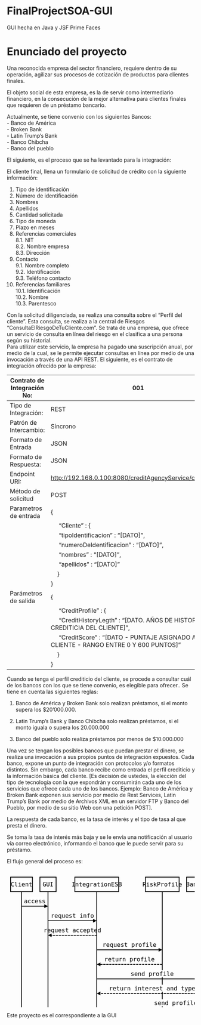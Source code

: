 <h1 id="finalprojectsoa-gui">FinalProjectSOA-GUI</h1>

<p>GUI hecha en Java y JSF Prime Faces</p>



<h1 id="enunciado-del-proyecto">Enunciado del proyecto</h1>

<p>Una reconocida empresa del sector financiero, requiere dentro de su operación, agilizar sus procesos de cotización de productos para clientes finales.</p>

<p>El objeto social de esta empresa, es la de servir como intermediario financiero, en la consecución de la mejor alternativa para clientes finales que requieren de un préstamo bancario.</p>

<p>Actualmente, se tiene convenio con los siguientes Bancos: <br>
- Banco de América <br>
- Broken Bank <br>
- Latin Trump’s Bank <br>
- Banco Chibcha <br>
- Banco del pueblo</p>

<p>El siguiente, es el proceso que se ha levantado para la integración:</p>

<p>El cliente final, llena un formulario de solicitud de crédito con la siguiente información:</p>

<ol>
<li>Tipo de identificación</li>
<li>Número de identificación</li>
<li>Nombres</li>
<li>Apellidos</li>
<li>Cantidad solicitada</li>
<li>Tipo de moneda</li>
<li>Plazo en meses</li>
<li>Referencias comerciales <br>
8.1. NIT <br>
8.2. Nombre empresa <br>
8.3. Dirección</li>
<li>Contacto <br>
9.1. Nombre completo <br>
9.2. Identificación <br>
9.3. Teléfono contacto</li>
<li>Referencias familiares <br>
10.1. Identificación <br>
10.2. Nombre <br>
10.3. Parentesco</li>
</ol>

<p>Con la solicitud diligenciada, se realiza una consulta sobre el “Perfil del cliente”.  Esta consulta, se realiza a la central de Riesgos “ConsultaElRiesgoDeTuCliente.com”.   Se trata de una empresa, que ofrece un servicio de consulta en línea del riesgo en el clasifica a una persona según su historial. <br>
Para utilizar este servicio, la empresa ha pagado una suscripción anual, por medio de la cual, se le permite ejecutar consultas en línea por medio de una invocación a través de una API REST.  El siguiente, es el contrato de integración ofrecido por la empresa:</p>

<table>
<thead>
<tr>
  <th>Contrato de Integración No:</th>
  <th>001</th>
</tr>
</thead>
<tbody><tr>
  <td>Tipo de Integración:</td>
  <td>REST</td>
</tr>
<tr>
  <td>Patrón de Intercambio:</td>
  <td>Síncrono</td>
</tr>
<tr>
  <td>Formato de Entrada</td>
  <td>JSON</td>
</tr>
<tr>
  <td>Formato de Respuesta:</td>
  <td>JSON</td>
</tr>
<tr>
  <td>Endpoint URI:</td>
  <td><a href="http://192.168.0.100:8080/creditAgencyService/creditProfile">http://192.168.0.100:8080/creditAgencyService/creditProfile</a></td>
</tr>
<tr>
  <td>Método de solicitud</td>
  <td>POST</td>
</tr>
<tr>
  <td>Parametros de entrada</td>
  <td>{</td>
</tr>
<tr>
  <td></td>
  <td>&nbsp;&nbsp;&nbsp;&nbsp; “Cliente” : {</td>
</tr>
<tr>
  <td></td>
  <td>&nbsp;&nbsp;&nbsp;&nbsp; “tipoIdentificacion” : “[DATO]”,</td>
</tr>
<tr>
  <td></td>
  <td>&nbsp;&nbsp;&nbsp;&nbsp; “numeroDeIdentificacion” : “[DATO]”,</td>
</tr>
<tr>
  <td></td>
  <td>&nbsp;&nbsp;&nbsp;&nbsp; “nombres” : “[DATO]”,</td>
</tr>
<tr>
  <td></td>
  <td>&nbsp;&nbsp;&nbsp;&nbsp; “apellidos” : “[DATO]”</td>
</tr>
<tr>
  <td></td>
  <td>&nbsp;&nbsp;&nbsp;&nbsp;}</td>
</tr>
<tr>
  <td></td>
  <td>}</td>
</tr>
<tr>
  <td>Parámetros de salida</td>
  <td>{</td>
</tr>
<tr>
  <td></td>
  <td>&nbsp;&nbsp;&nbsp;&nbsp; “CreditProfile” : {</td>
</tr>
<tr>
  <td></td>
  <td>&nbsp;&nbsp;&nbsp;&nbsp; “CreditHistoryLegth” : “[DATO. AÑOS DE HISTORIA CREDITICIA DEL CLIENTE]”,</td>
</tr>
<tr>
  <td></td>
  <td>&nbsp;&nbsp;&nbsp;&nbsp; “CreditScore” : “[DATO - PUNTAJE ASIGNADO AL CLIENTE - RANGO ENTRE 0 Y 600 PUNTOS]”</td>
</tr>
<tr>
  <td></td>
  <td>&nbsp;&nbsp;&nbsp;&nbsp;}</td>
</tr>
<tr>
  <td></td>
  <td>}</td>
</tr>
</tbody></table>


<p>Cuando se tenga el perfil crediticio del cliente, se procede a consultar cuál de los bancos con los que se tiene convenio, es elegible para ofrecer.. Se tiene en cuenta las siguientes reglas:</p>

<ol>
<li><p>Banco de América y Broken Bank solo realizan préstamos, si el monto supera los $20’000.000. </p></li>
<li><p>Latin Trump’s Bank y Banco Chibcha solo realizan préstamos, si el monto iguala o supera los <script type="math/tex" id="MathJax-Element-4">10.000.00 y NO iguala NI supera los </script>20.000.000</p></li>
<li><p>Banco del pueblo solo realiza préstamos por menos de $10.000.000</p></li>
</ol>

<p>Una vez se tengan los posibles bancos que puedan prestar el dinero, se realiza una invocación a sus propios puntos de integración expuestos.  Cada banco, expone un punto de integración con protocolos y/o formatos distintos.  Sin embargo, cada banco recibe como entrada el perfil crediticio y la información básica del cliente.  [Es decisión de ustedes, la elección del tipo de tecnología con la que expondrán y consumirán cada uno de los servicios que ofrece cada uno de los bancos. Ejemplo: Banco de América y Broken Bank exponen sus servicio por medio de Rest Services, Latin Trump’s Bank por medio de Archivos XML en un servidor FTP y Banco del Pueblo, por medio de su sitio Web con una petición POST].</p>

<p>La respuesta de cada banco, es la tasa de interés y el tipo de tasa al que presta el dinero.</p>

<p>Se toma la tasa de interés más baja y se le envía una notificación al usuario vía correo electrónico, informando el banco que le puede servir para su préstamo.</p>

<p>El flujo general del proceso es:</p>



<div class="sequence-diagram"><svg height="811" version="1.1" width="1108.9296875" xmlns="http://www.w3.org/2000/svg" xmlns:xlink="http://www.w3.org/1999/xlink" style="overflow: hidden; position: relative; left: -0.5px; top: 0.296875px;"><desc style="-webkit-tap-highlight-color: rgba(0, 0, 0, 0);">Created with Raphaël 2.1.2</desc><defs style="-webkit-tap-highlight-color: rgba(0, 0, 0, 0);"><path stroke-linecap="round" d="M5,0 0,2.5 5,5z" id="raphael-marker-block" style="-webkit-tap-highlight-color: rgba(0, 0, 0, 0);"></path><marker id="raphael-marker-endblock55-obj413" markerHeight="5" markerWidth="5" orient="auto" refX="2.5" refY="2.5" style="-webkit-tap-highlight-color: rgba(0, 0, 0, 0);"><use xmlns:xlink="http://www.w3.org/1999/xlink" xlink:href="#raphael-marker-block" transform="rotate(180 2.5 2.5) scale(1,1)" stroke-width="1.0000" fill="#000" stroke="none" style="-webkit-tap-highlight-color: rgba(0, 0, 0, 0);"></use></marker><marker id="raphael-marker-endblock55-obj416" markerHeight="5" markerWidth="5" orient="auto" refX="2.5" refY="2.5" style="-webkit-tap-highlight-color: rgba(0, 0, 0, 0);"><use xmlns:xlink="http://www.w3.org/1999/xlink" xlink:href="#raphael-marker-block" transform="rotate(180 2.5 2.5) scale(1,1)" stroke-width="1.0000" fill="#000" stroke="none" style="-webkit-tap-highlight-color: rgba(0, 0, 0, 0);"></use></marker><marker id="raphael-marker-endblock55-obj419" markerHeight="5" markerWidth="5" orient="auto" refX="2.5" refY="2.5" style="-webkit-tap-highlight-color: rgba(0, 0, 0, 0);"><use xmlns:xlink="http://www.w3.org/1999/xlink" xlink:href="#raphael-marker-block" transform="rotate(180 2.5 2.5) scale(1,1)" stroke-width="1.0000" fill="#000" stroke="none" style="-webkit-tap-highlight-color: rgba(0, 0, 0, 0);"></use></marker><marker id="raphael-marker-endblock55-obj422" markerHeight="5" markerWidth="5" orient="auto" refX="2.5" refY="2.5" style="-webkit-tap-highlight-color: rgba(0, 0, 0, 0);"><use xmlns:xlink="http://www.w3.org/1999/xlink" xlink:href="#raphael-marker-block" transform="rotate(180 2.5 2.5) scale(1,1)" stroke-width="1.0000" fill="#000" stroke="none" style="-webkit-tap-highlight-color: rgba(0, 0, 0, 0);"></use></marker><marker id="raphael-marker-endblock55-obj425" markerHeight="5" markerWidth="5" orient="auto" refX="2.5" refY="2.5" style="-webkit-tap-highlight-color: rgba(0, 0, 0, 0);"><use xmlns:xlink="http://www.w3.org/1999/xlink" xlink:href="#raphael-marker-block" transform="rotate(180 2.5 2.5) scale(1,1)" stroke-width="1.0000" fill="#000" stroke="none" style="-webkit-tap-highlight-color: rgba(0, 0, 0, 0);"></use></marker><marker id="raphael-marker-endblock55-obj428" markerHeight="5" markerWidth="5" orient="auto" refX="2.5" refY="2.5" style="-webkit-tap-highlight-color: rgba(0, 0, 0, 0);"><use xmlns:xlink="http://www.w3.org/1999/xlink" xlink:href="#raphael-marker-block" transform="rotate(180 2.5 2.5) scale(1,1)" stroke-width="1.0000" fill="#000" stroke="none" style="-webkit-tap-highlight-color: rgba(0, 0, 0, 0);"></use></marker><marker id="raphael-marker-endblock55-obj431" markerHeight="5" markerWidth="5" orient="auto" refX="2.5" refY="2.5" style="-webkit-tap-highlight-color: rgba(0, 0, 0, 0);"><use xmlns:xlink="http://www.w3.org/1999/xlink" xlink:href="#raphael-marker-block" transform="rotate(180 2.5 2.5) scale(1,1)" stroke-width="1.0000" fill="#000" stroke="none" style="-webkit-tap-highlight-color: rgba(0, 0, 0, 0);"></use></marker><marker id="raphael-marker-endblock55-obj434" markerHeight="5" markerWidth="5" orient="auto" refX="2.5" refY="2.5" style="-webkit-tap-highlight-color: rgba(0, 0, 0, 0);"><use xmlns:xlink="http://www.w3.org/1999/xlink" xlink:href="#raphael-marker-block" transform="rotate(180 2.5 2.5) scale(1,1)" stroke-width="1.0000" fill="#000" stroke="none" style="-webkit-tap-highlight-color: rgba(0, 0, 0, 0);"></use></marker><marker id="raphael-marker-endblock55-obj437" markerHeight="5" markerWidth="5" orient="auto" refX="2.5" refY="2.5" style="-webkit-tap-highlight-color: rgba(0, 0, 0, 0);"><use xmlns:xlink="http://www.w3.org/1999/xlink" xlink:href="#raphael-marker-block" transform="rotate(180 2.5 2.5) scale(1,1)" stroke-width="1.0000" fill="#000" stroke="none" style="-webkit-tap-highlight-color: rgba(0, 0, 0, 0);"></use></marker><marker id="raphael-marker-endblock55-obj440" markerHeight="5" markerWidth="5" orient="auto" refX="2.5" refY="2.5" style="-webkit-tap-highlight-color: rgba(0, 0, 0, 0);"><use xmlns:xlink="http://www.w3.org/1999/xlink" xlink:href="#raphael-marker-block" transform="rotate(180 2.5 2.5) scale(1,1)" stroke-width="1.0000" fill="#000" stroke="none" style="-webkit-tap-highlight-color: rgba(0, 0, 0, 0);"></use></marker><marker id="raphael-marker-endblock55-obj443" markerHeight="5" markerWidth="5" orient="auto" refX="2.5" refY="2.5" style="-webkit-tap-highlight-color: rgba(0, 0, 0, 0);"><use xmlns:xlink="http://www.w3.org/1999/xlink" xlink:href="#raphael-marker-block" transform="rotate(180 2.5 2.5) scale(1,1)" stroke-width="1.0000" fill="#000" stroke="none" style="-webkit-tap-highlight-color: rgba(0, 0, 0, 0);"></use></marker><marker id="raphael-marker-endblock55-obj446" markerHeight="5" markerWidth="5" orient="auto" refX="2.5" refY="2.5" style="-webkit-tap-highlight-color: rgba(0, 0, 0, 0);"><use xmlns:xlink="http://www.w3.org/1999/xlink" xlink:href="#raphael-marker-block" transform="rotate(180 2.5 2.5) scale(1,1)" stroke-width="1.0000" fill="#000" stroke="none" style="-webkit-tap-highlight-color: rgba(0, 0, 0, 0);"></use></marker><marker id="raphael-marker-endblock55-obj449" markerHeight="5" markerWidth="5" orient="auto" refX="2.5" refY="2.5" style="-webkit-tap-highlight-color: rgba(0, 0, 0, 0);"><use xmlns:xlink="http://www.w3.org/1999/xlink" xlink:href="#raphael-marker-block" transform="rotate(180 2.5 2.5) scale(1,1)" stroke-width="1.0000" fill="#000" stroke="none" style="-webkit-tap-highlight-color: rgba(0, 0, 0, 0);"></use></marker><marker id="raphael-marker-endblock55-obj452" markerHeight="5" markerWidth="5" orient="auto" refX="2.5" refY="2.5" style="-webkit-tap-highlight-color: rgba(0, 0, 0, 0);"><use xmlns:xlink="http://www.w3.org/1999/xlink" xlink:href="#raphael-marker-block" transform="rotate(180 2.5 2.5) scale(1,1)" stroke-width="1.0000" fill="#000" stroke="none" style="-webkit-tap-highlight-color: rgba(0, 0, 0, 0);"></use></marker><marker id="raphael-marker-endblock55-obj455" markerHeight="5" markerWidth="5" orient="auto" refX="2.5" refY="2.5" style="-webkit-tap-highlight-color: rgba(0, 0, 0, 0);"><use xmlns:xlink="http://www.w3.org/1999/xlink" xlink:href="#raphael-marker-block" transform="rotate(180 2.5 2.5) scale(1,1)" stroke-width="1.0000" fill="#000" stroke="none" style="-webkit-tap-highlight-color: rgba(0, 0, 0, 0);"></use></marker><marker id="raphael-marker-endblock55-obj461" markerHeight="5" markerWidth="5" orient="auto" refX="2.5" refY="2.5" style="-webkit-tap-highlight-color: rgba(0, 0, 0, 0);"><use xmlns:xlink="http://www.w3.org/1999/xlink" xlink:href="#raphael-marker-block" transform="rotate(180 2.5 2.5) scale(1,1)" stroke-width="1.0000" fill="#000" stroke="none" style="-webkit-tap-highlight-color: rgba(0, 0, 0, 0);"></use></marker></defs><rect x="10" y="20" width="58.625" height="39" rx="0" ry="0" fill="none" stroke="#000000" stroke-width="2" style="-webkit-tap-highlight-color: rgba(0, 0, 0, 0);"></rect><rect x="20.28125" y="30" width="38.625" height="19" rx="0" ry="0" fill="#ffffff" stroke="none" style="-webkit-tap-highlight-color: rgba(0, 0, 0, 0);"></rect><text x="39.3125" y="39.5" text-anchor="middle" font-family="Andale Mono, monospace" font-size="16px" stroke="none" fill="#000000" style="-webkit-tap-highlight-color: rgba(0, 0, 0, 0); text-anchor: middle; font-family: &quot;Andale Mono&quot;, monospace; font-size: 16px;"><tspan style="-webkit-tap-highlight-color: rgba(0, 0, 0, 0);" dy="5.5">Client</tspan></text><rect x="10" y="752" width="58.625" height="39" rx="0" ry="0" fill="none" stroke="#000000" stroke-width="2" style="-webkit-tap-highlight-color: rgba(0, 0, 0, 0);"></rect><rect x="20.28125" y="762" width="38.625" height="19" rx="0" ry="0" fill="#ffffff" stroke="none" style="-webkit-tap-highlight-color: rgba(0, 0, 0, 0);"></rect><text x="39.3125" y="771.5" text-anchor="middle" font-family="Andale Mono, monospace" font-size="16px" stroke="none" fill="#000000" style="-webkit-tap-highlight-color: rgba(0, 0, 0, 0); text-anchor: middle; font-family: &quot;Andale Mono&quot;, monospace; font-size: 16px;"><tspan style="-webkit-tap-highlight-color: rgba(0, 0, 0, 0);" dy="5.5">Client</tspan></text><path fill="none" stroke="#000000" d="M39.3125,59L39.3125,752" stroke-width="2" style="-webkit-tap-highlight-color: rgba(0, 0, 0, 0);"></path><rect x="88.625" y="20" width="43.46875" height="39" rx="0" ry="0" fill="none" stroke="#000000" stroke-width="2" style="-webkit-tap-highlight-color: rgba(0, 0, 0, 0);"></rect><rect x="98.609375" y="30" width="23.46875" height="19" rx="0" ry="0" fill="#ffffff" stroke="none" style="-webkit-tap-highlight-color: rgba(0, 0, 0, 0);"></rect><text x="110.359375" y="39.5" text-anchor="middle" font-family="Andale Mono, monospace" font-size="16px" stroke="none" fill="#000000" style="-webkit-tap-highlight-color: rgba(0, 0, 0, 0); text-anchor: middle; font-family: &quot;Andale Mono&quot;, monospace; font-size: 16px;"><tspan style="-webkit-tap-highlight-color: rgba(0, 0, 0, 0);" dy="5.5">GUI</tspan></text><rect x="88.625" y="752" width="43.46875" height="39" rx="0" ry="0" fill="none" stroke="#000000" stroke-width="2" style="-webkit-tap-highlight-color: rgba(0, 0, 0, 0);"></rect><rect x="98.609375" y="762" width="23.46875" height="19" rx="0" ry="0" fill="#ffffff" stroke="none" style="-webkit-tap-highlight-color: rgba(0, 0, 0, 0);"></rect><text x="110.359375" y="771.5" text-anchor="middle" font-family="Andale Mono, monospace" font-size="16px" stroke="none" fill="#000000" style="-webkit-tap-highlight-color: rgba(0, 0, 0, 0); text-anchor: middle; font-family: &quot;Andale Mono&quot;, monospace; font-size: 16px;"><tspan style="-webkit-tap-highlight-color: rgba(0, 0, 0, 0);" dy="5.5">GUI</tspan></text><path fill="none" stroke="#000000" d="M110.359375,59L110.359375,752" stroke-width="2" style="-webkit-tap-highlight-color: rgba(0, 0, 0, 0);"></path><rect x="182.390625" y="20" width="117.40625" height="39" rx="0" ry="0" fill="none" stroke="#000000" stroke-width="2" style="-webkit-tap-highlight-color: rgba(0, 0, 0, 0);"></rect><rect x="192.40625" y="30" width="97.40625" height="19" rx="0" ry="0" fill="#ffffff" stroke="none" style="-webkit-tap-highlight-color: rgba(0, 0, 0, 0);"></rect><text x="241.09375" y="39.5" text-anchor="middle" font-family="Andale Mono, monospace" font-size="16px" stroke="none" fill="#000000" style="-webkit-tap-highlight-color: rgba(0, 0, 0, 0); text-anchor: middle; font-family: &quot;Andale Mono&quot;, monospace; font-size: 16px;"><tspan style="-webkit-tap-highlight-color: rgba(0, 0, 0, 0);" dy="5.5">IntegrationESB</tspan></text><rect x="182.390625" y="752" width="117.40625" height="39" rx="0" ry="0" fill="none" stroke="#000000" stroke-width="2" style="-webkit-tap-highlight-color: rgba(0, 0, 0, 0);"></rect><rect x="192.40625" y="762" width="97.40625" height="19" rx="0" ry="0" fill="#ffffff" stroke="none" style="-webkit-tap-highlight-color: rgba(0, 0, 0, 0);"></rect><text x="241.09375" y="771.5" text-anchor="middle" font-family="Andale Mono, monospace" font-size="16px" stroke="none" fill="#000000" style="-webkit-tap-highlight-color: rgba(0, 0, 0, 0); text-anchor: middle; font-family: &quot;Andale Mono&quot;, monospace; font-size: 16px;"><tspan style="-webkit-tap-highlight-color: rgba(0, 0, 0, 0);" dy="5.5">IntegrationESB</tspan></text><path fill="none" stroke="#000000" d="M241.09375,59L241.09375,752" stroke-width="2" style="-webkit-tap-highlight-color: rgba(0, 0, 0, 0);"></path><rect x="371.6484375" y="20" width="90.453125" height="39" rx="0" ry="0" fill="none" stroke="#000000" stroke-width="2" style="-webkit-tap-highlight-color: rgba(0, 0, 0, 0);"></rect><rect x="381.828125" y="30" width="70.453125" height="19" rx="0" ry="0" fill="#ffffff" stroke="none" style="-webkit-tap-highlight-color: rgba(0, 0, 0, 0);"></rect><text x="416.875" y="39.5" text-anchor="middle" font-family="Andale Mono, monospace" font-size="16px" stroke="none" fill="#000000" style="-webkit-tap-highlight-color: rgba(0, 0, 0, 0); text-anchor: middle; font-family: &quot;Andale Mono&quot;, monospace; font-size: 16px;"><tspan style="-webkit-tap-highlight-color: rgba(0, 0, 0, 0);" dy="5.5">RiskProfile</tspan></text><rect x="371.6484375" y="752" width="90.453125" height="39" rx="0" ry="0" fill="none" stroke="#000000" stroke-width="2" style="-webkit-tap-highlight-color: rgba(0, 0, 0, 0);"></rect><rect x="381.828125" y="762" width="70.453125" height="19" rx="0" ry="0" fill="#ffffff" stroke="none" style="-webkit-tap-highlight-color: rgba(0, 0, 0, 0);"></rect><text x="416.875" y="771.5" text-anchor="middle" font-family="Andale Mono, monospace" font-size="16px" stroke="none" fill="#000000" style="-webkit-tap-highlight-color: rgba(0, 0, 0, 0); text-anchor: middle; font-family: &quot;Andale Mono&quot;, monospace; font-size: 16px;"><tspan style="-webkit-tap-highlight-color: rgba(0, 0, 0, 0);" dy="5.5">RiskProfile</tspan></text><path fill="none" stroke="#000000" d="M416.875,59L416.875,752" stroke-width="2" style="-webkit-tap-highlight-color: rgba(0, 0, 0, 0);"></path><rect x="482.1015625" y="20" width="112.921875" height="39" rx="0" ry="0" fill="none" stroke="#000000" stroke-width="2" style="-webkit-tap-highlight-color: rgba(0, 0, 0, 0);"></rect><rect x="492.171875" y="30" width="92.921875" height="19" rx="0" ry="0" fill="#ffffff" stroke="none" style="-webkit-tap-highlight-color: rgba(0, 0, 0, 0);"></rect><text x="538.5625" y="39.5" text-anchor="middle" font-family="Andale Mono, monospace" font-size="16px" stroke="none" fill="#000000" style="-webkit-tap-highlight-color: rgba(0, 0, 0, 0); text-anchor: middle; font-family: &quot;Andale Mono&quot;, monospace; font-size: 16px;"><tspan style="-webkit-tap-highlight-color: rgba(0, 0, 0, 0);" dy="5.5">BancoAmerica</tspan></text><rect x="482.1015625" y="752" width="112.921875" height="39" rx="0" ry="0" fill="none" stroke="#000000" stroke-width="2" style="-webkit-tap-highlight-color: rgba(0, 0, 0, 0);"></rect><rect x="492.171875" y="762" width="92.921875" height="19" rx="0" ry="0" fill="#ffffff" stroke="none" style="-webkit-tap-highlight-color: rgba(0, 0, 0, 0);"></rect><text x="538.5625" y="771.5" text-anchor="middle" font-family="Andale Mono, monospace" font-size="16px" stroke="none" fill="#000000" style="-webkit-tap-highlight-color: rgba(0, 0, 0, 0); text-anchor: middle; font-family: &quot;Andale Mono&quot;, monospace; font-size: 16px;"><tspan style="-webkit-tap-highlight-color: rgba(0, 0, 0, 0);" dy="5.5">BancoAmerica</tspan></text><path fill="none" stroke="#000000" d="M538.5625,59L538.5625,752" stroke-width="2" style="-webkit-tap-highlight-color: rgba(0, 0, 0, 0);"></path><rect x="615.0234375" y="20" width="99.3125" height="39" rx="0" ry="0" fill="none" stroke="#000000" stroke-width="2" style="-webkit-tap-highlight-color: rgba(0, 0, 0, 0);"></rect><rect x="625.09375" y="30" width="79.3125" height="19" rx="0" ry="0" fill="#ffffff" stroke="none" style="-webkit-tap-highlight-color: rgba(0, 0, 0, 0);"></rect><text x="664.6796875" y="39.5" text-anchor="middle" font-family="Andale Mono, monospace" font-size="16px" stroke="none" fill="#000000" style="-webkit-tap-highlight-color: rgba(0, 0, 0, 0); text-anchor: middle; font-family: &quot;Andale Mono&quot;, monospace; font-size: 16px;"><tspan style="-webkit-tap-highlight-color: rgba(0, 0, 0, 0);" dy="5.5">BrokenBank</tspan></text><rect x="615.0234375" y="752" width="99.3125" height="39" rx="0" ry="0" fill="none" stroke="#000000" stroke-width="2" style="-webkit-tap-highlight-color: rgba(0, 0, 0, 0);"></rect><rect x="625.09375" y="762" width="79.3125" height="19" rx="0" ry="0" fill="#ffffff" stroke="none" style="-webkit-tap-highlight-color: rgba(0, 0, 0, 0);"></rect><text x="664.6796875" y="771.5" text-anchor="middle" font-family="Andale Mono, monospace" font-size="16px" stroke="none" fill="#000000" style="-webkit-tap-highlight-color: rgba(0, 0, 0, 0); text-anchor: middle; font-family: &quot;Andale Mono&quot;, monospace; font-size: 16px;"><tspan style="-webkit-tap-highlight-color: rgba(0, 0, 0, 0);" dy="5.5">BrokenBank</tspan></text><path fill="none" stroke="#000000" d="M664.6796875,59L664.6796875,752" stroke-width="2" style="-webkit-tap-highlight-color: rgba(0, 0, 0, 0);"></path><rect x="734.3359375" y="20" width="86.3125" height="39" rx="0" ry="0" fill="none" stroke="#000000" stroke-width="2" style="-webkit-tap-highlight-color: rgba(0, 0, 0, 0);"></rect><rect x="744.40625" y="30" width="66.3125" height="19" rx="0" ry="0" fill="#ffffff" stroke="none" style="-webkit-tap-highlight-color: rgba(0, 0, 0, 0);"></rect><text x="777.4921875" y="39.5" text-anchor="middle" font-family="Andale Mono, monospace" font-size="16px" stroke="none" fill="#000000" style="-webkit-tap-highlight-color: rgba(0, 0, 0, 0); text-anchor: middle; font-family: &quot;Andale Mono&quot;, monospace; font-size: 16px;"><tspan style="-webkit-tap-highlight-color: rgba(0, 0, 0, 0);" dy="5.5">LatinBank</tspan></text><rect x="734.3359375" y="752" width="86.3125" height="39" rx="0" ry="0" fill="none" stroke="#000000" stroke-width="2" style="-webkit-tap-highlight-color: rgba(0, 0, 0, 0);"></rect><rect x="744.40625" y="762" width="66.3125" height="19" rx="0" ry="0" fill="#ffffff" stroke="none" style="-webkit-tap-highlight-color: rgba(0, 0, 0, 0);"></rect><text x="777.4921875" y="771.5" text-anchor="middle" font-family="Andale Mono, monospace" font-size="16px" stroke="none" fill="#000000" style="-webkit-tap-highlight-color: rgba(0, 0, 0, 0); text-anchor: middle; font-family: &quot;Andale Mono&quot;, monospace; font-size: 16px;"><tspan style="-webkit-tap-highlight-color: rgba(0, 0, 0, 0);" dy="5.5">LatinBank</tspan></text><path fill="none" stroke="#000000" d="M777.4921875,59L777.4921875,752" stroke-width="2" style="-webkit-tap-highlight-color: rgba(0, 0, 0, 0);"></path><rect x="840.6484375" y="20" width="112.703125" height="39" rx="0" ry="0" fill="none" stroke="#000000" stroke-width="2" style="-webkit-tap-highlight-color: rgba(0, 0, 0, 0);"></rect><rect x="850.71875" y="30" width="92.703125" height="19" rx="0" ry="0" fill="#ffffff" stroke="none" style="-webkit-tap-highlight-color: rgba(0, 0, 0, 0);"></rect><text x="897" y="39.5" text-anchor="middle" font-family="Andale Mono, monospace" font-size="16px" stroke="none" fill="#000000" style="-webkit-tap-highlight-color: rgba(0, 0, 0, 0); text-anchor: middle; font-family: &quot;Andale Mono&quot;, monospace; font-size: 16px;"><tspan style="-webkit-tap-highlight-color: rgba(0, 0, 0, 0);" dy="5.5">BancoChibcha</tspan></text><rect x="840.6484375" y="752" width="112.703125" height="39" rx="0" ry="0" fill="none" stroke="#000000" stroke-width="2" style="-webkit-tap-highlight-color: rgba(0, 0, 0, 0);"></rect><rect x="850.71875" y="762" width="92.703125" height="19" rx="0" ry="0" fill="#ffffff" stroke="none" style="-webkit-tap-highlight-color: rgba(0, 0, 0, 0);"></rect><text x="897" y="771.5" text-anchor="middle" font-family="Andale Mono, monospace" font-size="16px" stroke="none" fill="#000000" style="-webkit-tap-highlight-color: rgba(0, 0, 0, 0); text-anchor: middle; font-family: &quot;Andale Mono&quot;, monospace; font-size: 16px;"><tspan style="-webkit-tap-highlight-color: rgba(0, 0, 0, 0);" dy="5.5">BancoChibcha</tspan></text><path fill="none" stroke="#000000" d="M897,59L897,752" stroke-width="2" style="-webkit-tap-highlight-color: rgba(0, 0, 0, 0);"></path><rect x="973.3515625" y="20" width="105.578125" height="39" rx="0" ry="0" fill="none" stroke="#000000" stroke-width="2" style="-webkit-tap-highlight-color: rgba(0, 0, 0, 0);"></rect><rect x="983.34375" y="30" width="85.578125" height="19" rx="0" ry="0" fill="#ffffff" stroke="none" style="-webkit-tap-highlight-color: rgba(0, 0, 0, 0);"></rect><text x="1026.140625" y="39.5" text-anchor="middle" font-family="Andale Mono, monospace" font-size="16px" stroke="none" fill="#000000" style="-webkit-tap-highlight-color: rgba(0, 0, 0, 0); text-anchor: middle; font-family: &quot;Andale Mono&quot;, monospace; font-size: 16px;"><tspan style="-webkit-tap-highlight-color: rgba(0, 0, 0, 0);" dy="5.5">BancoPueblo</tspan></text><rect x="973.3515625" y="752" width="105.578125" height="39" rx="0" ry="0" fill="none" stroke="#000000" stroke-width="2" style="-webkit-tap-highlight-color: rgba(0, 0, 0, 0);"></rect><rect x="983.34375" y="762" width="85.578125" height="19" rx="0" ry="0" fill="#ffffff" stroke="none" style="-webkit-tap-highlight-color: rgba(0, 0, 0, 0);"></rect><text x="1026.140625" y="771.5" text-anchor="middle" font-family="Andale Mono, monospace" font-size="16px" stroke="none" fill="#000000" style="-webkit-tap-highlight-color: rgba(0, 0, 0, 0); text-anchor: middle; font-family: &quot;Andale Mono&quot;, monospace; font-size: 16px;"><tspan style="-webkit-tap-highlight-color: rgba(0, 0, 0, 0);" dy="5.5">BancoPueblo</tspan></text><path fill="none" stroke="#000000" d="M1026.140625,59L1026.140625,752" stroke-width="2" style="-webkit-tap-highlight-color: rgba(0, 0, 0, 0);"></path><rect x="54.0625" y="74.5" width="42.046875" height="19" rx="0" ry="0" fill="#ffffff" stroke="none" style="-webkit-tap-highlight-color: rgba(0, 0, 0, 0);"></rect><text x="74.8359375" y="84" text-anchor="middle" font-family="Andale Mono, monospace" font-size="16px" stroke="none" fill="#000000" style="-webkit-tap-highlight-color: rgba(0, 0, 0, 0); text-anchor: middle; font-family: &quot;Andale Mono&quot;, monospace; font-size: 16px;"><tspan style="-webkit-tap-highlight-color: rgba(0, 0, 0, 0);" dy="5.5">access</tspan></text><path fill="none" stroke="#000000" d="M39.3125,98C39.3125,98,89.19171875715256,98,105.36349671357311,98" stroke-width="2" marker-end="url(#raphael-marker-endblock55-obj413)" stroke-dasharray="0" style="-webkit-tap-highlight-color: rgba(0, 0, 0, 0);"></path><rect x="136.953125" y="113.5" width="77.53125" height="19" rx="0" ry="0" fill="#ffffff" stroke="none" style="-webkit-tap-highlight-color: rgba(0, 0, 0, 0);"></rect><text x="175.7265625" y="123" text-anchor="middle" font-family="Andale Mono, monospace" font-size="16px" stroke="none" fill="#000000" style="-webkit-tap-highlight-color: rgba(0, 0, 0, 0); text-anchor: middle; font-family: &quot;Andale Mono&quot;, monospace; font-size: 16px;"><tspan style="-webkit-tap-highlight-color: rgba(0, 0, 0, 0);" dy="5.5">request info</tspan></text><path fill="none" stroke="#000000" d="M110.359375,137C110.359375,137,212.13556652888656,137,236.08875223050927,137" stroke-width="2" marker-end="url(#raphael-marker-endblock55-obj416)" stroke-dasharray="0" style="-webkit-tap-highlight-color: rgba(0, 0, 0, 0);"></path><rect x="120.34375" y="152.5" width="110.734375" height="19" rx="0" ry="0" fill="#ffffff" stroke="none" style="-webkit-tap-highlight-color: rgba(0, 0, 0, 0);"></rect><text x="175.7265625" y="162" text-anchor="middle" font-family="Andale Mono, monospace" font-size="16px" stroke="none" fill="#000000" style="-webkit-tap-highlight-color: rgba(0, 0, 0, 0); text-anchor: middle; font-family: &quot;Andale Mono&quot;, monospace; font-size: 16px;"><tspan style="-webkit-tap-highlight-color: rgba(0, 0, 0, 0);" dy="5.5">request accepted</tspan></text><path fill="none" stroke="#000000" d="M241.09375,176C241.09375,176,139.31755847111344,176,115.36437276949073,176" stroke-width="2" marker-end="url(#raphael-marker-endblock55-obj419)" stroke-dasharray="6,2" style="-webkit-tap-highlight-color: rgba(0, 0, 0, 0);"></path><rect x="281.578125" y="191.5" width="95.1875" height="19" rx="0" ry="0" fill="#ffffff" stroke="none" style="-webkit-tap-highlight-color: rgba(0, 0, 0, 0);"></rect><text x="328.984375" y="201" text-anchor="middle" font-family="Andale Mono, monospace" font-size="16px" stroke="none" fill="#000000" style="-webkit-tap-highlight-color: rgba(0, 0, 0, 0); text-anchor: middle; font-family: &quot;Andale Mono&quot;, monospace; font-size: 16px;"><tspan style="-webkit-tap-highlight-color: rgba(0, 0, 0, 0);" dy="5.5">request profile</tspan></text><path fill="none" stroke="#000000" d="M241.09375,215C241.09375,215,383.21404171176255,215,411.87404194465216,215" stroke-width="2" marker-end="url(#raphael-marker-endblock55-obj422)" stroke-dasharray="0" style="-webkit-tap-highlight-color: rgba(0, 0, 0, 0);"></path><rect x="285.96875" y="230.5" width="86.390625" height="19" rx="0" ry="0" fill="#ffffff" stroke="none" style="-webkit-tap-highlight-color: rgba(0, 0, 0, 0);"></rect><text x="328.984375" y="240" text-anchor="middle" font-family="Andale Mono, monospace" font-size="16px" stroke="none" fill="#000000" style="-webkit-tap-highlight-color: rgba(0, 0, 0, 0); text-anchor: middle; font-family: &quot;Andale Mono&quot;, monospace; font-size: 16px;"><tspan style="-webkit-tap-highlight-color: rgba(0, 0, 0, 0);" dy="5.5">return profile</tspan></text><path fill="none" stroke="#000000" d="M416.875,254C416.875,254,274.75470828823745,254,246.09470805534784,254" stroke-width="2" marker-end="url(#raphael-marker-endblock55-obj425)" stroke-dasharray="6,2" style="-webkit-tap-highlight-color: rgba(0, 0, 0, 0);"></path><rect x="351.59375" y="269.5" width="76.828125" height="19" rx="0" ry="0" fill="#ffffff" stroke="none" style="-webkit-tap-highlight-color: rgba(0, 0, 0, 0);"></rect><text x="389.828125" y="279" text-anchor="middle" font-family="Andale Mono, monospace" font-size="16px" stroke="none" fill="#000000" style="-webkit-tap-highlight-color: rgba(0, 0, 0, 0); text-anchor: middle; font-family: &quot;Andale Mono&quot;, monospace; font-size: 16px;"><tspan style="-webkit-tap-highlight-color: rgba(0, 0, 0, 0);" dy="5.5">send profile</tspan></text><path fill="none" stroke="#000000" d="M241.09375,293C241.09375,293,494.5685606431216,293,533.5551648191877,293" stroke-width="2" marker-end="url(#raphael-marker-endblock55-obj428)" stroke-dasharray="0" style="-webkit-tap-highlight-color: rgba(0, 0, 0, 0);"></path><rect x="313.09375" y="308.5" width="153.859375" height="19" rx="0" ry="0" fill="#ffffff" stroke="none" style="-webkit-tap-highlight-color: rgba(0, 0, 0, 0);"></rect><text x="389.828125" y="318" text-anchor="middle" font-family="Andale Mono, monospace" font-size="16px" stroke="none" fill="#000000" style="-webkit-tap-highlight-color: rgba(0, 0, 0, 0); text-anchor: middle; font-family: &quot;Andale Mono&quot;, monospace; font-size: 16px;"><tspan style="-webkit-tap-highlight-color: rgba(0, 0, 0, 0);" dy="5.5">return interest and type</tspan></text><path fill="none" stroke="#000000" d="M538.5625,332C538.5625,332,285.0876893568784,332,246.10108518081233,332" stroke-width="2" marker-end="url(#raphael-marker-endblock55-obj431)" stroke-dasharray="6,2" style="-webkit-tap-highlight-color: rgba(0, 0, 0, 0);"></path><rect x="414.65625" y="347.5" width="76.828125" height="19" rx="0" ry="0" fill="#ffffff" stroke="none" style="-webkit-tap-highlight-color: rgba(0, 0, 0, 0);"></rect><text x="452.88671875" y="357" text-anchor="middle" font-family="Andale Mono, monospace" font-size="16px" stroke="none" fill="#000000" style="-webkit-tap-highlight-color: rgba(0, 0, 0, 0); text-anchor: middle; font-family: &quot;Andale Mono&quot;, monospace; font-size: 16px;"><tspan style="-webkit-tap-highlight-color: rgba(0, 0, 0, 0);" dy="5.5">send profile</tspan></text><path fill="none" stroke="#000000" d="M241.09375,371C241.09375,371,612.1267799440539,371,659.683503752801,371" stroke-width="2" marker-end="url(#raphael-marker-endblock55-obj434)" stroke-dasharray="0" style="-webkit-tap-highlight-color: rgba(0, 0, 0, 0);"></path><rect x="376.140625" y="386.5" width="153.859375" height="19" rx="0" ry="0" fill="#ffffff" stroke="none" style="-webkit-tap-highlight-color: rgba(0, 0, 0, 0);"></rect><text x="452.88671875" y="396" text-anchor="middle" font-family="Andale Mono, monospace" font-size="16px" stroke="none" fill="#000000" style="-webkit-tap-highlight-color: rgba(0, 0, 0, 0); text-anchor: middle; font-family: &quot;Andale Mono&quot;, monospace; font-size: 16px;"><tspan style="-webkit-tap-highlight-color: rgba(0, 0, 0, 0);" dy="5.5">return interest and type</tspan></text><path fill="none" stroke="#000000" d="M664.6796875,410C664.6796875,410,293.64665755594615,410,246.089933747199,410" stroke-width="2" marker-end="url(#raphael-marker-endblock55-obj437)" stroke-dasharray="6,2" style="-webkit-tap-highlight-color: rgba(0, 0, 0, 0);"></path><rect x="471.0625" y="425.5" width="76.828125" height="19" rx="0" ry="0" fill="#ffffff" stroke="none" style="-webkit-tap-highlight-color: rgba(0, 0, 0, 0);"></rect><text x="509.29296875" y="435" text-anchor="middle" font-family="Andale Mono, monospace" font-size="16px" stroke="none" fill="#000000" style="-webkit-tap-highlight-color: rgba(0, 0, 0, 0); text-anchor: middle; font-family: &quot;Andale Mono&quot;, monospace; font-size: 16px;"><tspan style="-webkit-tap-highlight-color: rgba(0, 0, 0, 0);" dy="5.5">send profile</tspan></text><path fill="none" stroke="#000000" d="M241.09375,449C241.09375,449,718.2021078332327,449,772.4825020593769,449" stroke-width="2" marker-end="url(#raphael-marker-endblock55-obj440)" stroke-dasharray="0" style="-webkit-tap-highlight-color: rgba(0, 0, 0, 0);"></path><rect x="432.546875" y="464.5" width="153.859375" height="19" rx="0" ry="0" fill="#ffffff" stroke="none" style="-webkit-tap-highlight-color: rgba(0, 0, 0, 0);"></rect><text x="509.29296875" y="474" text-anchor="middle" font-family="Andale Mono, monospace" font-size="16px" stroke="none" fill="#000000" style="-webkit-tap-highlight-color: rgba(0, 0, 0, 0); text-anchor: middle; font-family: &quot;Andale Mono&quot;, monospace; font-size: 16px;"><tspan style="-webkit-tap-highlight-color: rgba(0, 0, 0, 0);" dy="5.5">return interest and type</tspan></text><path fill="none" stroke="#000000" d="M777.4921875,488C777.4921875,488,300.38382966676727,488,246.10343544062312,488" stroke-width="2" marker-end="url(#raphael-marker-endblock55-obj443)" stroke-dasharray="6,2" style="-webkit-tap-highlight-color: rgba(0, 0, 0, 0);"></path><rect x="530.8125" y="503.5" width="76.828125" height="19" rx="0" ry="0" fill="#ffffff" stroke="none" style="-webkit-tap-highlight-color: rgba(0, 0, 0, 0);"></rect><text x="569.046875" y="513" text-anchor="middle" font-family="Andale Mono, monospace" font-size="16px" stroke="none" fill="#000000" style="-webkit-tap-highlight-color: rgba(0, 0, 0, 0); text-anchor: middle; font-family: &quot;Andale Mono&quot;, monospace; font-size: 16px;"><tspan style="-webkit-tap-highlight-color: rgba(0, 0, 0, 0);" dy="5.5">send profile</tspan></text><path fill="none" stroke="#000000" d="M241.09375,527C241.09375,527,831.4680801406503,527,892.004510477338,527" stroke-width="2" marker-end="url(#raphael-marker-endblock55-obj446)" stroke-dasharray="0" style="-webkit-tap-highlight-color: rgba(0, 0, 0, 0);"></path><rect x="492.3125" y="542.5" width="153.859375" height="19" rx="0" ry="0" fill="#ffffff" stroke="none" style="-webkit-tap-highlight-color: rgba(0, 0, 0, 0);"></rect><text x="569.046875" y="552" text-anchor="middle" font-family="Andale Mono, monospace" font-size="16px" stroke="none" fill="#000000" style="-webkit-tap-highlight-color: rgba(0, 0, 0, 0); text-anchor: middle; font-family: &quot;Andale Mono&quot;, monospace; font-size: 16px;"><tspan style="-webkit-tap-highlight-color: rgba(0, 0, 0, 0);" dy="5.5">return interest and type</tspan></text><path fill="none" stroke="#000000" d="M897,566C897,566,306.6256698593497,566,246.08923952266196,566" stroke-width="2" marker-end="url(#raphael-marker-endblock55-obj449)" stroke-dasharray="6,2" style="-webkit-tap-highlight-color: rgba(0, 0, 0, 0);"></path><rect x="595.390625" y="581.5" width="76.828125" height="19" rx="0" ry="0" fill="#ffffff" stroke="none" style="-webkit-tap-highlight-color: rgba(0, 0, 0, 0);"></rect><text x="633.6171875" y="591" text-anchor="middle" font-family="Andale Mono, monospace" font-size="16px" stroke="none" fill="#000000" style="-webkit-tap-highlight-color: rgba(0, 0, 0, 0); text-anchor: middle; font-family: &quot;Andale Mono&quot;, monospace; font-size: 16px;"><tspan style="-webkit-tap-highlight-color: rgba(0, 0, 0, 0);" dy="5.5">send profile</tspan></text><path fill="none" stroke="#000000" d="M241.09375,605C241.09375,605,954.3587787488359,605,1021.1403067090846,605" stroke-width="2" marker-end="url(#raphael-marker-endblock55-obj452)" stroke-dasharray="0" style="-webkit-tap-highlight-color: rgba(0, 0, 0, 0);"></path><rect x="556.875" y="620.5" width="153.859375" height="19" rx="0" ry="0" fill="#ffffff" stroke="none" style="-webkit-tap-highlight-color: rgba(0, 0, 0, 0);"></rect><text x="633.6171875" y="630" text-anchor="middle" font-family="Andale Mono, monospace" font-size="16px" stroke="none" fill="#000000" style="-webkit-tap-highlight-color: rgba(0, 0, 0, 0); text-anchor: middle; font-family: &quot;Andale Mono&quot;, monospace; font-size: 16px;"><tspan style="-webkit-tap-highlight-color: rgba(0, 0, 0, 0);" dy="5.5">return interest and type</tspan></text><path fill="none" stroke="#000000" d="M1026.140625,644C1026.140625,644,312.8755962511641,644,246.09406829091543,644" stroke-width="2" marker-end="url(#raphael-marker-endblock55-obj455)" stroke-dasharray="6,2" style="-webkit-tap-highlight-color: rgba(0, 0, 0, 0);"></path><rect x="261.09375" y="664" width="135.78125" height="29" rx="0" ry="0" fill="none" stroke="#000000" stroke-width="2" style="-webkit-tap-highlight-color: rgba(0, 0, 0, 0);"></rect><rect x="266.28125" y="669" width="125.78125" height="19" rx="0" ry="0" fill="#ffffff" stroke="none" style="-webkit-tap-highlight-color: rgba(0, 0, 0, 0);"></rect><text x="328.984375" y="678.5" text-anchor="middle" font-family="Andale Mono, monospace" font-size="16px" stroke="none" fill="#000000" style="-webkit-tap-highlight-color: rgba(0, 0, 0, 0); text-anchor: middle; font-family: &quot;Andale Mono&quot;, monospace; font-size: 16px;"><tspan style="-webkit-tap-highlight-color: rgba(0, 0, 0, 0);" dy="5.5">Process best choice</tspan></text><rect x="108.953125" y="708.5" width="62.484375" height="19" rx="0" ry="0" fill="#ffffff" stroke="none" style="-webkit-tap-highlight-color: rgba(0, 0, 0, 0);"></rect><text x="140.203125" y="718" text-anchor="middle" font-family="Andale Mono, monospace" font-size="16px" stroke="none" fill="#000000" style="-webkit-tap-highlight-color: rgba(0, 0, 0, 0); text-anchor: middle; font-family: &quot;Andale Mono&quot;, monospace; font-size: 16px;"><tspan style="-webkit-tap-highlight-color: rgba(0, 0, 0, 0);" dy="5.5">send mail</tspan></text><path fill="none" stroke="#000000" d="M241.09375,732C241.09375,732,75.41765794483945,732,44.31294241983494,732" stroke-width="2" marker-end="url(#raphael-marker-endblock55-obj461)" stroke-dasharray="0" style="-webkit-tap-highlight-color: rgba(0, 0, 0, 0);"></path></svg></div>

<p>Este proyecto es el correspondiente a la GUI</p>